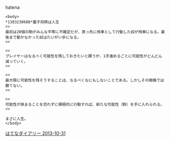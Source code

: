 
hatena

```
<body>
*1383230688*量子将棋は人生
>>
最初は20個の駒がみんな平等に不確定だが、真っ先に飛車として行動した奴が飛車になる。最後まで動かなかった奴はたいがい歩になる。
<<

>>
プレイヤーはなるべく可能性を残しておきたいと願うが、1手進めるごとに可能性がどんどん減っていく。
<<

>>
最大限に可能性を残そうすることは、なるべくなにもしないことである。しかしその戦略では勝てない。
<<

>>
可能性が狭まることを恐れずに積極的に行動すれば、新たな可能性（駒）を手に入れられる。
<<

まさに人生。
</body>
```


[はてなダイアリー 2013-10-31](https://nishiohirokazu.hatenadiary.org/archive/2013/10/31)